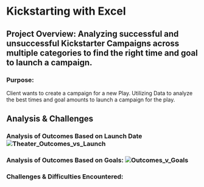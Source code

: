 # Kickstarting with Excel
## Project Overview: Analyzing successful and unsuccessful Kickstarter Campaigns across multiple categories to find the right time and goal to launch a campaign.
### Purpose: 
Client wants to create a campaign for a new Play.  Utilizing Data to analyze the best times and goal amounts to launch a campaign for the play.

## Analysis & Challenges
### Analysis of Outcomes Based on Launch Date ![Theater_Outcomes_vs_Launch](https://user-images.githubusercontent.com/71455991/95034337-06d66e80-0687-11eb-9064-a11193a8bf9a.png)
### Analysis of Outcomes Based on Goals: ![Outcomes_v_Goals](https://user-images.githubusercontent.com/71455991/95034369-31c0c280-0687-11eb-9c1d-4a3b02e6eef2.png)
### Challenges & Difficulties Encountered:

